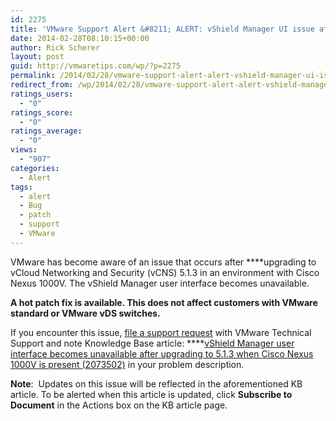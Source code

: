 ```yaml
---
id: 2275
title: 'VMware Support Alert &#8211; ALERT: vShield Manager UI issue after upgrading to 5.1.3'
date: 2014-02-28T08:10:15+00:00
author: Rick Scherer
layout: post
guid: http://vmwaretips.com/wp/?p=2275
permalink: /2014/02/28/vmware-support-alert-alert-vshield-manager-ui-issue-after-upgrading-to-5-1-3/
redirect_from: /wp/2014/02/28/vmware-support-alert-alert-vshield-manager-ui-issue-after-upgrading-to-5-1-3/
ratings_users:
  - "0"
ratings_score:
  - "0"
ratings_average:
  - "0"
views:
  - "907"
categories:
  - Alert
tags:
  - alert
  - Bug
  - patch
  - support
  - VMware
---
```

VMware has become aware of an issue that occurs after ****upgrading to vCloud Networking and Security (vCNS) 5.1.3 in an environment with Cisco Nexus 1000V. The vShield Manager user interface becomes unavailable.

**A hot patch fix is available. This does not affect customers with VMware standard or VMware vDS switches.**

If you encounter this issue, <a href="http://bit.ly/1hZ4xhZ" target="_blank">file a support request</a> with VMware Technical Support and note Knowledge Base article: ****<a href="http://bit.ly/1dIQQfI" target="_blank">vShield Manager user interface becomes unavailable after upgrading to 5.1.3 when Cisco Nexus 1000V is present (2073502)</a> in your problem description.

**Note**:  Updates on this issue will be reflected in the aforementioned KB article. To be alerted when this article is updated, click **Subscribe to Document** in the Actions box on the KB article page.